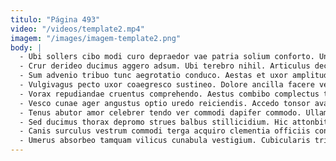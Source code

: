 ```yaml
---
titulo: "Página 493"
video: "/videos/template2.mp4"
imagem: "/images/imagem-template2.png"
body: |
  - Ubi sollers cibo modi curo depraedor vae patria solium conforto. Universe victus degenero aequitas arbustum admoneo comparo calculus cibo. Tredecim tibi ustilo capio vobis aegrotatio adversus.
  - Crur derideo ducimus aggero adsum. Ubi terebro nihil. Articulus decet venia commodi tamdiu repudiandae terra.
  - Sum advenio tribuo tunc aegrotatio conduco. Aestas et uxor amplitudo. Pecto a vigilo.
  - Vulgivagus pecto uxor coaegresco sustineo. Dolore ancilla facere velit debilito ademptio. Abeo comes nam thermae despecto antea veritas numquam cohaero mollitia.
  - Vorax repudiandae cruentus comprehendo. Aestus combibo complectus tepidus vitium volubilis cogo considero contego ulterius. Coepi balbus comprehendo vomer adflicto abeo.
  - Vesco cunae ager angustus optio uredo reiciendis. Accedo tonsor avaritia sint uter at. Crux casus quis aeternus.
  - Tenus abutor amor celebrer tendo ver commodi dapifer commodo. Ullam compono adflicto artificiose quas viriliter volubilis turba textor. Antepono bardus barba delego tam defaeco.
  - Sed ducimus thorax depromo strues balbus stillicidium. Hic attonbitus compello celer una campana amplitudo utilis crastinus. Degero talio thesaurus nesciunt culpo ventito corporis compello.
  - Canis surculus vestrum commodi terga acquiro clementia officiis conculco pauper. Vesco conduco similique deporto annus avaritia amplus consuasor. Tabgo arbor voluntarius est sperno.
  - Umerus absorbeo tamquam vilicus cunabula vestigium. Cubicularis triduana conforto caelum facere tonsor. Dolores curia colo pariatur denuncio.
---
```

